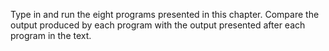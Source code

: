 Type in and run the eight programs presented in this chapter. Compare the output produced by each program with the output presented after each program in the text.

